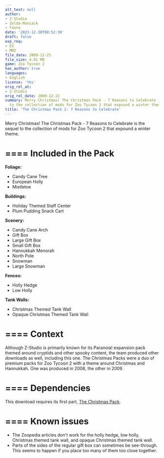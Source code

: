 ```yaml
---
alt_text: null
author:
- Z-Studio
- Zelda-Maniack
- Fauna
date: '2023-12-30T00:52:38'
draft: false
exp_req:
- ES
- MM2
file_date: 2009-12-25
file_size: 4.01 MB
game: Zoo Tycoon 2
has_author: true
languages:
- English
license: 'Yes'
orig_rel_at:
- Z-Studio
orig_rel_date: 2009-12-22
summary: Merry Christmas! The Christmas Pack - 7 Reasons to Celebrate is the sequel
  to the collection of mods for Zoo Tycoon 2 that expound a winter theme.
title: 'The Christmas Pack 2: 7 Reasons to Celebrate'
---
```

Merry Christmas! The Christmas Pack - 7 Reasons to Celebrate is the sequel to the collection of mods for Zoo Tycoon 2 that expound a winter theme.

====
Included in the Pack
====

**Foliage:**
- Candy Cane Tree
- European Holly
- Mistletoe

**Buildings:**
- Holiday Themed Staff Center
- Plum Pudding Snack Cart

**Scenery:**
- Candy Cane Arch
- Gift Box
- Large Gift Box
- Small Gift Box
- Hannukkah Menorah
- North Pole
- Snowman
- Large Snowman

**Fences:**
- Holly Hedge
- Low Holly

**Tank Walls:**
- Christmas Themed Tank Wall
- Opaque Christmas Themed Tank Wall

====
Context
====

Although Z-Studio is primarily known for its Paranoia! expansion pack themed around cryptids and other spooky content, the team produced other downloads as well, including this one. The Christmas Packs were a duo of premium packs for Zoo Tycoon 2 with a theme around Christmas and Hannukkah. One was produced in 2008, the other in 2009.

====
Dependencies
====

This download requires its first part, [The Christmas Pack](<https://www.zooberry.org/mods/zt2/expansive-packs/the-christmas-pack/>).

====
Known issues
====

- The Zoopedia articles don't work for the holly hedge, low holly, Christmas themed tank wall, and opaque Christmas themed tank wall.
- Parts of the sides of the regular gift box can sometimes be see-through. This seems to happen if you place too many of them too close together.